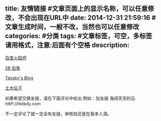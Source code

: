 title: 友情链接 #文章页面上的显示名称，可以任意修改，不会出现在URL中
date:  2014-12-31 21:59:16 #文章生成时间，一般不改，当然也可以任意修改
categories:  #分类
tags:   #文章标签，可空，多标签请用格式，注意:后面有个空格
description: 
---




[百度火狐吧](http://tieba.baidu.com/f?kw=firefox)

[2B 铅笔](http://www.idongu.com/)

[Taosky's Blog](http://taosky.me/)

[土木坛子](https://tumutanzi.com/)



如果希望交换友链，请在下面评论中给出
例如：加友链  海阔天空的云 httP://hktkdy.com 

不一定评论了就一定会有友链，审核权还是在我本人滴。  